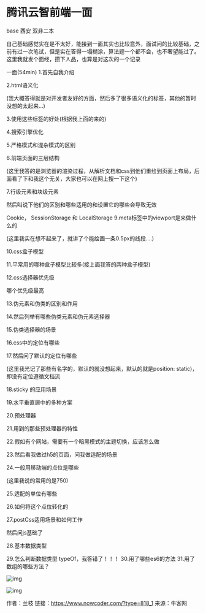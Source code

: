 # 腾讯云智前端一面

base 西安 双非二本

自己基础感觉实在是不太好，能接到一面其实也比较意外，面试问的比较基础，之前有过一次笔试，但是实在答得一塌糊涂，算法题一个都不会，也不奢望能过了。
这里我就发个面经，攒下人品，也算是对这次的一个记录

一面(54min)
1.首先自我介绍 

2.html语义化

(我大概答得就是对开发者友好的方面，然后多了很多语义化的标签，其他的暂时没想的太起来...)

3.使用这些标签的好处(根据我上面的来的)

4.搜索引擎优化

5.严格模式和混杂模式的区别

6.前端页面的三层结构

(这里我答的是浏览器的渲染过程，从解析文档和css到他们重绘到页面上布局，后面看了下和我这个无关，大家也可以在网上搜一下这个)

7.行级元素和块级元素

然后叫说下他们的区别和哪些适用的和设置它的哪些会导致无效

Cookie， SessionStorage 和 LocalStorage
9.meta标签中的viewport是来做什么的

(这里我实在想不起来了，就讲了个能绘画一条0.5px的线段....)

10.css盒子模型

11.平常用的哪种盒子模型比较多(接上面我答的两种盒子模型)

12.css选择器优先级

哪个优先级最高

13.伪元素和伪类的区别和作用

14.然后列举有哪些伪类元素和伪元素选择器

15.伪类选择器的场景

16.css中的定位有哪些

17.然后问了默认的定位有哪些

(这里我光记了那些有名字的，默认的就没想起来，默认的就是position: static)，即没有定位遵循文档流

18.sticky 的应用场景

19.水平垂直居中的多种方案

20.预处理器

21.用到的那些预处理器的特性

22.假如有个网站，需要有一个暗黑模式的主题切换，应该怎么做

23.然后看我做过h5的页面，问我做适配的场景

24.一般用移动端的点位是哪些

(这里我说的常用的是750)

25.适配的单位有哪些

26.如何将这个点位转化的

27.postCss适用场景和如何工作

然后问js基础了

28.基本数据类型

29.怎么判断数据类型
typeOf，我答错了！！！
30.用了哪些es6的方法
31.用了数组的哪些方法？

![img](D:/%E6%96%87%E4%BB%B6/typora%E5%9B%BE%E7%89%87/discuss_1716385711849.jpeg)

![img](D:/%E6%96%87%E4%BB%B6/typora%E5%9B%BE%E7%89%87/discuss_1716385712929.jpeg)



作者：兰枝
链接：https://www.nowcoder.com/?type=818_1
来源：牛客网